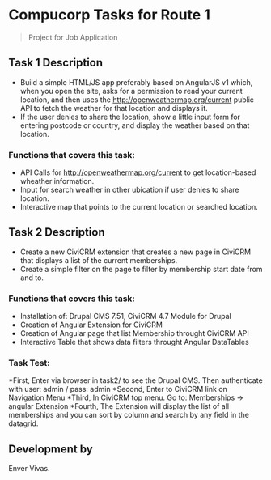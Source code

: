 Compucorp Tasks for Route 1
================
> Project for Job Application

Task 1 Description
-----

* Build a simple HTML/JS app preferably based on AngularJS v1 which, when you open the site, asks for a permission to read your current location, and then uses the http://openweathermap.org/current public API to fetch the weather for that location and displays it.
* If the user denies to share the location, show a little input form for entering postcode or country, and display the weather based on that location.

### Functions that covers this task:

* API Calls for http://openweathermap.org/current to get location-based wheather information.
* Input for search weather in other ubication if user denies to share location.
* Interactive map that points to the current location or searched location.

Task 2 Description
-----

* Create a new CiviCRM extension that creates a new page in CiviCRM that displays a list of the current memberships.
* Create a simple filter on the page to filter by membership start date from and to.

### Functions that covers this task:

* Installation of: Drupal CMS 7.51, CiviCRM 4.7 Module for Drupal
* Creation of Angular Extension for CiviCRM
* Creation of Angular page that list Membership throught CiviCRM API
* Interactive Table that shows data filters throught Angular DataTables

### Task Test:

*First, Enter via browser in task2/ to see the Drupal CMS. Then authenticate with user: admin / pass: admin
*Second, Enter to CiviCRM link on Navigation Menu
*Third, In CiviCRM top menu. Go to: Memberships -> angular Extension
*Fourth, The Extension will display the list of all memberships and you can sort by column and search by any field in the datagrid.

Development by
-----

Enver Vivas.